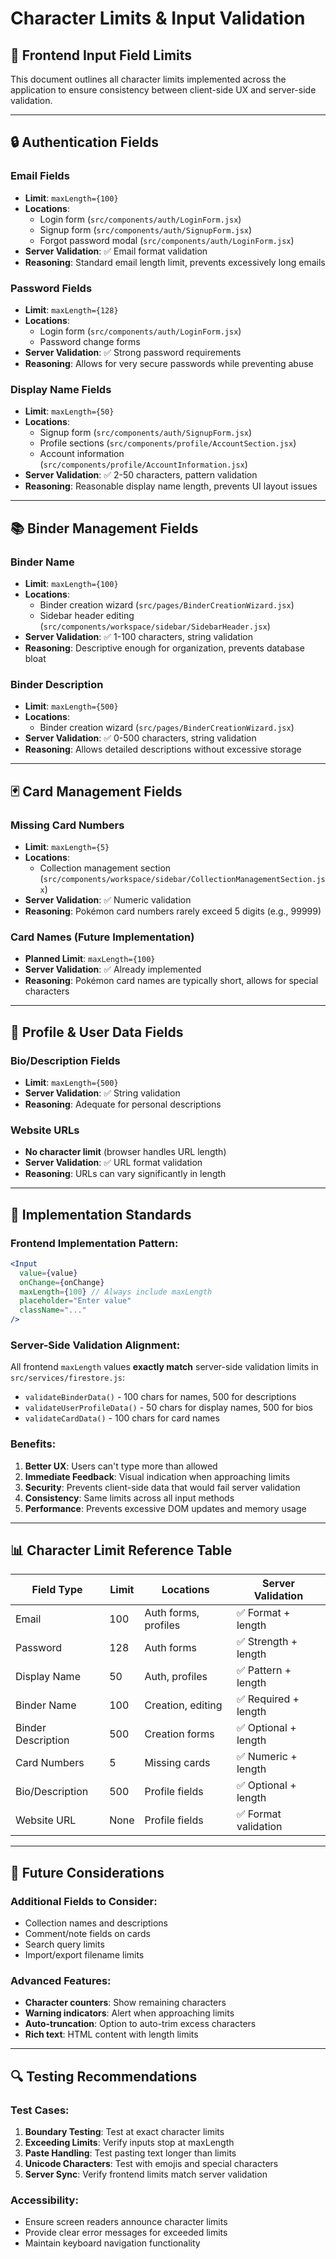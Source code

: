 # Character Limits & Input Validation

## 📝 **Frontend Input Field Limits**

This document outlines all character limits implemented across the application to ensure consistency between client-side UX and server-side validation.

---

## 🔒 **Authentication Fields**

### **Email Fields**

- **Limit**: `maxLength={100}`
- **Locations**:
  - Login form (`src/components/auth/LoginForm.jsx`)
  - Signup form (`src/components/auth/SignupForm.jsx`)
  - Forgot password modal (`src/components/auth/LoginForm.jsx`)
- **Server Validation**: ✅ Email format validation
- **Reasoning**: Standard email length limit, prevents excessively long emails

### **Password Fields**

- **Limit**: `maxLength={128}`
- **Locations**:
  - Login form (`src/components/auth/LoginForm.jsx`)
  - Password change forms
- **Server Validation**: ✅ Strong password requirements
- **Reasoning**: Allows for very secure passwords while preventing abuse

### **Display Name Fields**

- **Limit**: `maxLength={50}`
- **Locations**:
  - Signup form (`src/components/auth/SignupForm.jsx`)
  - Profile sections (`src/components/profile/AccountSection.jsx`)
  - Account information (`src/components/profile/AccountInformation.jsx`)
- **Server Validation**: ✅ 2-50 characters, pattern validation
- **Reasoning**: Reasonable display name length, prevents UI layout issues

---

## 📚 **Binder Management Fields**

### **Binder Name**

- **Limit**: `maxLength={100}`
- **Locations**:
  - Binder creation wizard (`src/pages/BinderCreationWizard.jsx`)
  - Sidebar header editing (`src/components/workspace/sidebar/SidebarHeader.jsx`)
- **Server Validation**: ✅ 1-100 characters, string validation
- **Reasoning**: Descriptive enough for organization, prevents database bloat

### **Binder Description**

- **Limit**: `maxLength={500}`
- **Locations**:
  - Binder creation wizard (`src/pages/BinderCreationWizard.jsx`)
- **Server Validation**: ✅ 0-500 characters, string validation
- **Reasoning**: Allows detailed descriptions without excessive storage

---

## 🃏 **Card Management Fields**

### **Missing Card Numbers**

- **Limit**: `maxLength={5}`
- **Locations**:
  - Collection management section (`src/components/workspace/sidebar/CollectionManagementSection.jsx`)
- **Server Validation**: ✅ Numeric validation
- **Reasoning**: Pokémon card numbers rarely exceed 5 digits (e.g., 99999)

### **Card Names** (Future Implementation)

- **Planned Limit**: `maxLength={100}`
- **Server Validation**: ✅ Already implemented
- **Reasoning**: Pokémon card names are typically short, allows for special characters

---

## 👤 **Profile & User Data Fields**

### **Bio/Description Fields**

- **Limit**: `maxLength={500}`
- **Server Validation**: ✅ String validation
- **Reasoning**: Adequate for personal descriptions

### **Website URLs**

- **No character limit** (browser handles URL length)
- **Server Validation**: ✅ URL format validation
- **Reasoning**: URLs can vary significantly in length

---

## 🔧 **Implementation Standards**

### **Frontend Implementation Pattern**:

```jsx
<Input
  value={value}
  onChange={onChange}
  maxLength={100} // Always include maxLength
  placeholder="Enter value"
  className="..."
/>
```

### **Server-Side Validation Alignment**:

All frontend `maxLength` values **exactly match** server-side validation limits in `src/services/firestore.js`:

- `validateBinderData()` - 100 chars for names, 500 for descriptions
- `validateUserProfileData()` - 50 chars for display names, 500 for bios
- `validateCardData()` - 100 chars for card names

### **Benefits**:

1. **Better UX**: Users can't type more than allowed
2. **Immediate Feedback**: Visual indication when approaching limits
3. **Security**: Prevents client-side data that would fail server validation
4. **Consistency**: Same limits across all input methods
5. **Performance**: Prevents excessive DOM updates and memory usage

---

## 📊 **Character Limit Reference Table**

| Field Type         | Limit | Locations            | Server Validation    |
| ------------------ | ----- | -------------------- | -------------------- |
| Email              | 100   | Auth forms, profiles | ✅ Format + length   |
| Password           | 128   | Auth forms           | ✅ Strength + length |
| Display Name       | 50    | Auth, profiles       | ✅ Pattern + length  |
| Binder Name        | 100   | Creation, editing    | ✅ Required + length |
| Binder Description | 500   | Creation forms       | ✅ Optional + length |
| Card Numbers       | 5     | Missing cards        | ✅ Numeric + length  |
| Bio/Description    | 500   | Profile fields       | ✅ Optional + length |
| Website URL        | None  | Profile fields       | ✅ Format validation |

---

## 🚀 **Future Considerations**

### **Additional Fields to Consider**:

- Collection names and descriptions
- Comment/note fields on cards
- Search query limits
- Import/export filename limits

### **Advanced Features**:

- **Character counters**: Show remaining characters
- **Warning indicators**: Alert when approaching limits
- **Auto-truncation**: Option to auto-trim excess characters
- **Rich text**: HTML content with length limits

---

## 🔍 **Testing Recommendations**

### **Test Cases**:

1. **Boundary Testing**: Test at exact character limits
2. **Exceeding Limits**: Verify inputs stop at maxLength
3. **Paste Handling**: Test pasting text longer than limits
4. **Unicode Characters**: Test with emojis and special characters
5. **Server Sync**: Verify frontend limits match server validation

### **Accessibility**:

- Ensure screen readers announce character limits
- Provide clear error messages for exceeded limits
- Maintain keyboard navigation functionality

